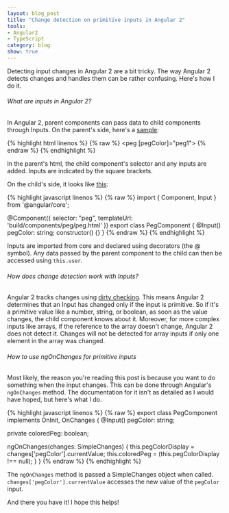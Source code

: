 ```yaml
---
layout: blog_post
title: "Change detection on primitive inputs in Angular 2"
tools: 
- Angular2
- TypeScript
category: blog
show: true
---
```


Detecting input changes in Angular 2 are a bit tricky. 
The way Angular 2 detects changes and handles them can be rather confusing.
Here's how I do it.  

<h6>What are inputs in Angular 2?</h6>
<p>
In Angular 2, parent components can pass data to child components through Inputs. 
On the parent's side, here's a 
<a href="https://github.com/rachelmad/mastermind/blob/master/app/components/pegSet/pegSet.html">sample</a>:
</p>

{% highlight html linenos %}
{% raw %}
<peg [pegColor]="peg1"></peg>
{% endraw %}
{% endhighlight %} 

<p>
In the parent's html, the child component's selector and any inputs are added. 
Inputs are indicated by the square brackets.
</p>

<p>
On the child's side, it looks like <a href="https://github.com/rachelmad/mastermind/blob/master/app/components/peg/peg.ts">this</a>:
</p>

{% highlight javascript linenos %}
{% raw %}
import { Component, Input } from '@angular/core';

@Component({
  selector: "peg",
  templateUrl: 'build/components/peg/peg.html'
})
export class PegComponent {
  @Input() pegColor: string;
  constructor() {}
}
{% endraw %}
{% endhighlight %} 

<p>
Inputs are imported from core and declared using decorators (the @ symbol). 
Any data passed by the parent component to the child can then be accessed using <code>this.user</code>.
</p>

<h6>How does change detection work with Inputs?</h6>
<p>
Angular 2 tracks changes using 
<a href="http://stackoverflow.com/questions/34796901/angular2-change-detection-ngonchanges-not-firing-for-nested-object">dirty checking</a>. 
This means Angular 2 determines that an Input has changed only if the input is primitive. 
So if it's a primitive value like a number, string, or boolean, as soon as the value changes, the child component knows about it.
Moreover, for more complex inputs like arrays, if the reference to the array doesn't change, Angular 2 does not detect it. 
Changes will not be detected for array inputs if only one element in the array was changed. 
</p>

<h6>How to use ngOnChanges for primitive inputs</h6>
<p>
Most likely, the reason you're reading this post is because you want to do something when the input changes. 
This can be done through Angular's <code>ngOnChanges</code> method. 
The documentation for it isn't as detailed as I would have hoped, but here's what I do.
</p>

{% highlight javascript linenos %}
{% raw %}
export class PegComponent implements OnInit, OnChanges {
  @Input() pegColor: string;

  private coloredPeg: boolean;

  ngOnChanges(changes: SimpleChanges) {
    this.pegColorDisplay = changes['pegColor'].currentValue;
    this.coloredPeg = (this.pegColorDisplay !== null);
  }
}
{% endraw %}
{% endhighlight %} 

<p>
The <code>ngOnChanges</code> method is passed a SimpleChanges object when called. 
<code>changes['pegColor'].currentValue</code> accesses the new value of the <code>pegColor</code> input. 
</p>

<p>
And there you have it! I hope this helps!
</p>
